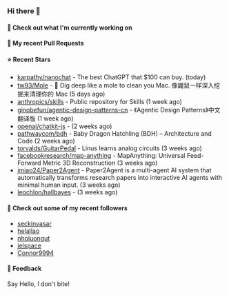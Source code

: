 ### Hi there 👋

#### 👷 Check out what I'm currently working on

#### 🔨 My recent Pull Requests


#### ⭐ Recent Stars

- [karpathy/nanochat](https://github.com/karpathy/nanochat) - The best ChatGPT that $100 can buy. (today)
- [tw93/Mole](https://github.com/tw93/Mole) - 🐹 Dig deep like a mole to clean you Mac. 像鼹鼠一样深入挖掘来清理你的 Mac (5 days ago)
- [anthropics/skills](https://github.com/anthropics/skills) - Public repository for Skills (1 week ago)
- [ginobefun/agentic-design-patterns-cn](https://github.com/ginobefun/agentic-design-patterns-cn) - 《Agentic Design Patterns》中文翻译版 (1 week ago)
- [openai/chatkit-js](https://github.com/openai/chatkit-js) -  (2 weeks ago)
- [pathwaycom/bdh](https://github.com/pathwaycom/bdh) - Baby Dragon Hatchling (BDH) – Architecture and Code (2 weeks ago)
- [torvalds/GuitarPedal](https://github.com/torvalds/GuitarPedal) - Linus learns analog circuits (3 weeks ago)
- [facebookresearch/map-anything](https://github.com/facebookresearch/map-anything) - MapAnything: Universal Feed-Forward Metric 3D Reconstruction (3 weeks ago)
- [jmiao24/Paper2Agent](https://github.com/jmiao24/Paper2Agent) - Paper2Agent is a multi-agent AI system that automatically transforms research papers into interactive AI agents with minimal human input. (3 weeks ago)
- [leochlon/hallbayes](https://github.com/leochlon/hallbayes) -  (3 weeks ago)

#### 👯 Check out some of my recent followers

- [seckinyasar](https://github.com/seckinyasar)
- [helallao](https://github.com/helallao)
- [nholuongut](https://github.com/nholuongut)
- [jelspace](https://github.com/jelspace)
- [Connor9994](https://github.com/Connor9994)

#### 💬 Feedback

Say Hello, I don't bite!